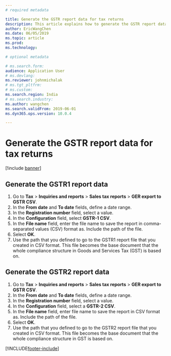 ```yaml
---
# required metadata

title: Generate the GSTR report data for tax returns
description: This article explains how to generate the GSTR report data for tax returns.
author: EricWangChen
ms.date: 06/05/2019
ms.topic: article
ms.prod: 
ms.technology: 

# optional metadata

# ms.search.form: 
audience: Application User
# ms.devlang: 
ms.reviewer: johnmichalak
# ms.tgt_pltfrm: 
# ms.custom: 
ms.search.region: India
# ms.search.industry: 
ms.author: wangchen
ms.search.validFrom: 2019-06-01
ms.dyn365.ops.version: 10.0.4

---
```


# Generate the GSTR report data for tax returns

[!include [banner](../../includes/banner.md)]

## Generate the GSTR1 report data

1. Go to **Tax** \> **Inquiries and reports** \> **Sales tax reports** \> **GER export to GSTR CSV**.
2. In the **From date** and **To date** fields, define a date range.
3. In the **Registration number** field, select a value.
4. In the **Configuration** field, select **GSTR-1 CSV**.
5. In the **File name** field, enter the file name to save the report in comma-separated values (CSV) format as. Include the path of the file.
6. Select **OK**.
7. Use the path that you defined to go to the GSTR1 report file that you created in CSV format. This file becomes the base document that the whole compliance structure in Goods and Services Tax (GST) is based on.

## Generate the GSTR2 report data

1. Go to **Tax** \> **Inquiries and reports** \> **Sales tax reports** \> **GER export to GSTR CSV**.
2. In the **From date** and **To date** fields, define a date range.
3. In the **Registration number** field, select a value.
4. In the **Configuration** field, select a **GSTR-2 CSV**.
5. In the **File name** field, enter file name to save the report in CSV format as. Include the path of the file.
6. Select **OK**.
7. Use the path that you defined to go to the GSTR2 report file that you created in CSV format. This file becomes the base document that the whole compliance structure in GST is based on.


[!INCLUDE[footer-include](../../../includes/footer-banner.md)]
